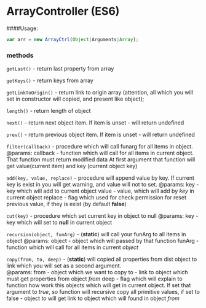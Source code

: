 # ArrayController (ES6)

####Usage:

```javascript
var arr = new ArrayCtrl(Object|Arguments|Array);
```

### methods

`getLast()` - return last property from array

`getKeys()` - return keys from array

`getLinkToOrigin()` - return link to origin array (attention, all which you will set in constructor will copied, and present like object);

`length()` - return length of object

`next()` - return next object item. If item is unset - will return undefined

`prev()` - return previous object item. If item is unset - will return undefined

`filter(callback)` - procedure which will call funarg for all items in object.
@params: 
callback - function which will call for all items in current object. That function must return modified data
At first argument that function will get value(current item) and key (current object key)

`add(key, value, replace)` - procedure will append value by key. If current key is exist in you will get warning, and value will not to set.
@params:
key - key which will add to current object
value - value, which will add by _key_ in current object
replace - flag which used for check permission for reset previous value, if they is exist (by default **false**)


`cut(key)` - procedure which set current key in object to null
@params: 
key - key which will set to **null** in current object

`recursion(object, funArg)` - (**static**) will call your funArg to all items in object
@params:
object - object which will passed by that function
funArg - function which will call for all items in current _object_

`copy(from, to, deep)` - (**static**) will copied all properties from dist object to link which you will set as a second argument.  
@params: 
from - object which we want to copy
to - link to object which must get properties from object _from_
deep - flag which will explain to function how work this objects which will get in current object. If set that argument to _true_, so function will recursive copy all primitive values, if set to false - object _to_ will get link to object which will found in object _from_

